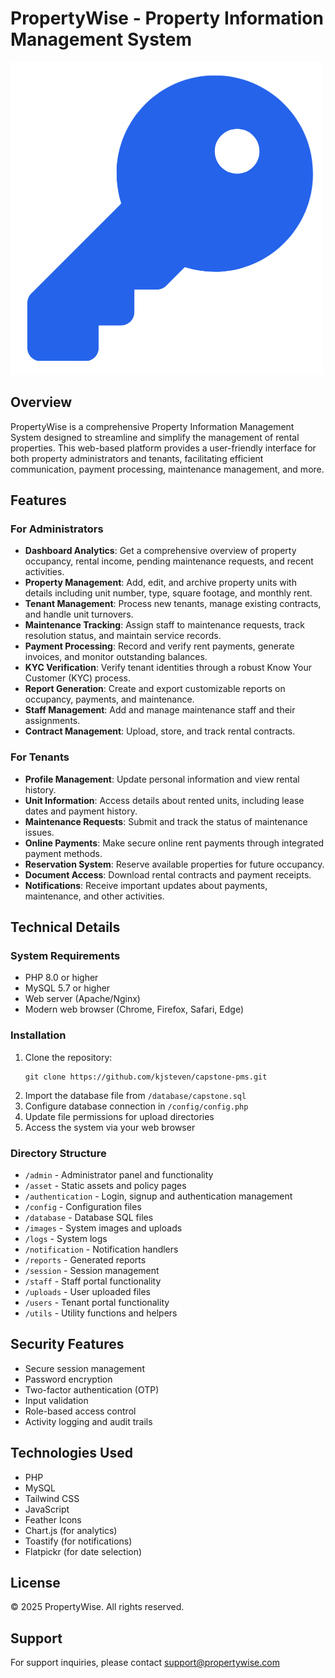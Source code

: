 # PropertyWise - Property Information Management System

![PropertyWise Logo](images/logo.png)

## Overview

PropertyWise is a comprehensive Property Information Management System designed to streamline and simplify the management of rental properties. This web-based platform provides a user-friendly interface for both property administrators and tenants, facilitating efficient communication, payment processing, maintenance management, and more.

## Features

### For Administrators
- **Dashboard Analytics**: Get a comprehensive overview of property occupancy, rental income, pending maintenance requests, and recent activities.
- **Property Management**: Add, edit, and archive property units with details including unit number, type, square footage, and monthly rent.
- **Tenant Management**: Process new tenants, manage existing contracts, and handle unit turnovers.
- **Maintenance Tracking**: Assign staff to maintenance requests, track resolution status, and maintain service records.
- **Payment Processing**: Record and verify rent payments, generate invoices, and monitor outstanding balances.
- **KYC Verification**: Verify tenant identities through a robust Know Your Customer (KYC) process.
- **Report Generation**: Create and export customizable reports on occupancy, payments, and maintenance.
- **Staff Management**: Add and manage maintenance staff and their assignments.
- **Contract Management**: Upload, store, and track rental contracts.

### For Tenants
- **Profile Management**: Update personal information and view rental history.
- **Unit Information**: Access details about rented units, including lease dates and payment history.
- **Maintenance Requests**: Submit and track the status of maintenance issues.
- **Online Payments**: Make secure online rent payments through integrated payment methods.
- **Reservation System**: Reserve available properties for future occupancy.
- **Document Access**: Download rental contracts and payment receipts.
- **Notifications**: Receive important updates about payments, maintenance, and other activities.

## Technical Details

### System Requirements
- PHP 8.0 or higher
- MySQL 5.7 or higher
- Web server (Apache/Nginx)
- Modern web browser (Chrome, Firefox, Safari, Edge)

### Installation
1. Clone the repository:
   ```
   git clone https://github.com/kjsteven/capstone-pms.git
   ```
2. Import the database file from `/database/capstone.sql`
3. Configure database connection in `/config/config.php`
4. Update file permissions for upload directories
5. Access the system via your web browser

### Directory Structure
- `/admin` - Administrator panel and functionality
- `/asset` - Static assets and policy pages
- `/authentication` - Login, signup and authentication management
- `/config` - Configuration files
- `/database` - Database SQL files
- `/images` - System images and uploads
- `/logs` - System logs
- `/notification` - Notification handlers
- `/reports` - Generated reports
- `/session` - Session management
- `/staff` - Staff portal functionality
- `/uploads` - User uploaded files
- `/users` - Tenant portal functionality
- `/utils` - Utility functions and helpers

## Security Features
- Secure session management
- Password encryption
- Two-factor authentication (OTP)
- Input validation
- Role-based access control
- Activity logging and audit trails

## Technologies Used
- PHP
- MySQL
- Tailwind CSS
- JavaScript
- Feather Icons
- Chart.js (for analytics)
- Toastify (for notifications)
- Flatpickr (for date selection)

## License
© 2025 PropertyWise. All rights reserved.

## Support
For support inquiries, please contact [support@propertywise.com](mailto:support@propertywise.com)
